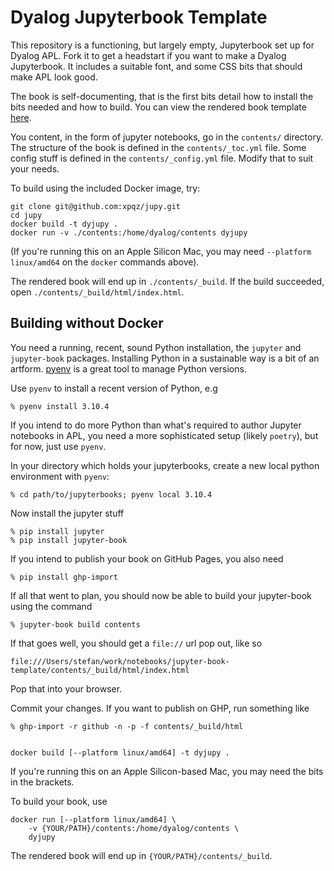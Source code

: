 # Dyalog Jupyterbook Template

This repository is a functioning, but largely empty, Jupyterbook set up for Dyalog APL. Fork it to get a headstart if you want to make a Dyalog Jupyterbook. It includes a suitable font, and some CSS bits that should make APL look good.

The book is self-documenting, that is the first bits detail how to install the bits needed and how to build. You can view the rendered book template [here](http://devtweb.dyalog.bramley/stefan/jupyterbook-template).

You content, in the form of jupyter notebooks, go in the `contents/` directory. The structure of the book is defined in the `contents/_toc.yml` file. Some config stuff is defined in the `contents/_config.yml` file. Modify that to suit your needs.

To build using the included Docker image, try:
```
git clone git@github.com:xpqz/jupy.git
cd jupy
docker build -t dyjupy .
docker run -v ./contents:/home/dyalog/contents dyjupy
```
(If you're running this on an Apple Silicon Mac, you may need `--platform linux/amd64` on the `docker` commands above).

The rendered book will end up in `./contents/_build`. If the build succeeded, open `./contents/_build/html/index.html`.

## Building without Docker

You need a running, recent, sound Python installation, the `jupyter` and `jupyter-book` packages. Installing Python in a sustainable way is a bit of an artform. [pyenv](https://github.com/pyenv/pyenv) is a great tool to manage Python versions.

Use `pyenv` to install a recent version of Python, e.g 

    % pyenv install 3.10.4
    
If you intend to do more Python than what's required to author Jupyter notebooks in APL, you need a more sophisticated setup (likely `poetry`), but for now, just use `pyenv`.

In your directory which holds your jupyterbooks, create a new local python environment with `pyenv`:

    % cd path/to/jupyterbooks; pyenv local 3.10.4
    
Now install the jupyter stuff

    % pip install jupyter
    % pip install jupyter-book
    
If you intend to publish your book on GitHub Pages, you also need

    % pip install ghp-import
    
If all that went to plan, you should now be able to build your jupyter-book using the command 

    % jupyter-book build contents
    
If that goes well, you should get a `file://` url pop out, like so

    file:///Users/stefan/work/notebooks/jupyter-book-template/contents/_build/html/index.html
    
Pop that into your browser. 

Commit your changes. If you want to publish on GHP, run something like

    % ghp-import -r github -n -p -f contents/_build/html


    docker build [--platform linux/amd64] -t dyjupy .

If you're running this on an Apple Silicon-based Mac, you may need the bits in the brackets.

To build your book, use

    docker run [--platform linux/amd64] \
        -v {YOUR/PATH}/contents:/home/dyalog/contents \
        dyjupy 

The rendered book will end up in `{YOUR/PATH}/contents/_build`. 
